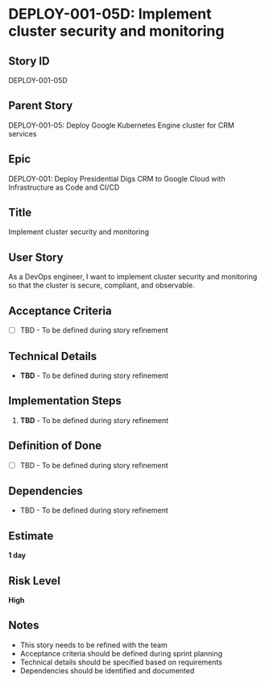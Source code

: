 # DEPLOY-001-05D: Implement cluster security and monitoring

## Story ID
DEPLOY-001-05D

## Parent Story
DEPLOY-001-05: Deploy Google Kubernetes Engine cluster for CRM services

## Epic
DEPLOY-001: Deploy Presidential Digs CRM to Google Cloud with Infrastructure as Code and CI/CD

## Title
Implement cluster security and monitoring

## User Story
As a DevOps engineer, I want to implement cluster security and monitoring so that the cluster is secure, compliant, and observable.

## Acceptance Criteria
- [ ] TBD - To be defined during story refinement

## Technical Details
- **TBD** - To be defined during story refinement

## Implementation Steps
1. **TBD** - To be defined during story refinement

## Definition of Done
- [ ] TBD - To be defined during story refinement

## Dependencies
- TBD - To be defined during story refinement

## Estimate
**1 day**

## Risk Level
**High**

## Notes
- This story needs to be refined with the team
- Acceptance criteria should be defined during sprint planning
- Technical details should be specified based on requirements
- Dependencies should be identified and documented
